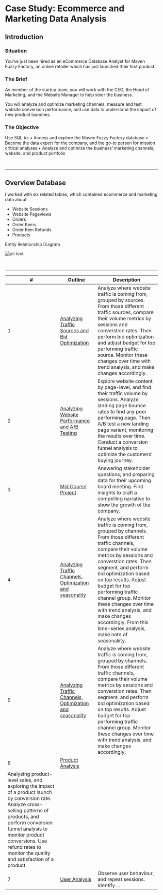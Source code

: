 # Case Study: Ecommerce and Marketing Data Analysis

## Introduction

### Situation

You’ve just been hired as an eCommerce Database Analyst for Maven Fuzzy Factory, an online retailer which has just launched their first product.

### The Brief

As member of the startup team, you will work with the CEO, the Head of Marketing, and the Website Manager to help steer the business.

You will analyze and optimize marketing channels, measure and test website conversion performance, and use data to understand the impact of new product launches.

### The Objective 

Use SQL to: 
• Access and explore the Maven Fuzzy Factory database
• Become the data expert for the company, and the go-to person for mission critical analyses
• Analyze and optimize the business’ marketing channels, website, and product portfolio

<br>

***

## Overview Database

I worked with six related tables, which contained ecommerce and marketing data about:
- Website Sessions
- Website Pageviews
- Orders
- Order Items
- Order Item Refunds
- Products

Entity Relationship Diagram

![alt text](image.png)


<br>

***

| # | Outline | Description |
|---|---|---|
| 1 | [Analyzing Traffic Sources and Bid Optimization](Section1_Analyzing_Traffic_Sources/1_Analyzing_Traffic_Sources.sql) | Analyze where website traffic is coming from, grouped by sources. From those different traffic sources, compare their volume metrics by sessions and converstion rates. Then perform bid optimization and adjust budget for top performing traffic source. Monitor these changes over time with trend analysis, and make changes accordingly. |
| 2 | [Analyzing Website Performance and A/B Testing](Section2_Analyzing_Website_Performance/analyzing_conversion_funnels.sql) | Explore website content by page-level, and find their traffic volume by sessions. Analyze landing page bounce rates to find any poor performing page. Then A/B test a new landing page variant, monitoring the results over time. Conduct a conversion funnel analysis to optimize the customers' buying journey. |
| 3 | [Mid Course Project](Section3_Mid_Course_Project/3_summary_stats.sql) | Answering stakeholder questions, and preparing data for their upcoming board meeting. Find insights to craft a compelling narrative to show the growth of the company. |
| 4 | [Analyzing Traffic Channels, Optimization and seasonality](Section4_Analyzing_Channels/4_Analyzing_Channels.sql) | Analyze where website traffic is coming from, grouped by channels. From those different traffic channels, compare their volume metrics by sessions and converstion rates. Then segment, and perform bid optimization based on top resutls. Adjust budget for top performing traffic channel group. Monitor these changes over time with trend analysis, and make changes accordingly. From this time-series analysis, make note of seasonaliity. |
| 5 | [Analyzing Traffic Channels, Optimization and seasonality](Section5_Analyzing_Business__Patterns_and_Seasonality/5_Analyzing_Patterns_and_Seasons.sql) | Analyze where website traffic is coming from, grouped by channels. From those different traffic channels, compare their volume metrics by sessions and converstion rates. Then segment, and perform bid optimization based on top resutls. Adjust budget for top performing traffic channel group. Monitor these changes over time with trend analysis, and make changes accordingly. |
| 6 | [Product Analysis](Section6_Product_Analysis/6_Product_Analysis.sql) | 
Analyzing product-level sales, and exploring the impact of a product launch by conversion rate. Analyze cross-selling patterns of products, and perform conversion funnel analysis to monitor product conversions. Use refund rates to monitor the quality and satisfaction of a product |
| 7 | [User Analysis](Section7_User_analysis/7_User_Analysis.sql) | Observe user behaviour, and repeat sessions. Identify ... |




